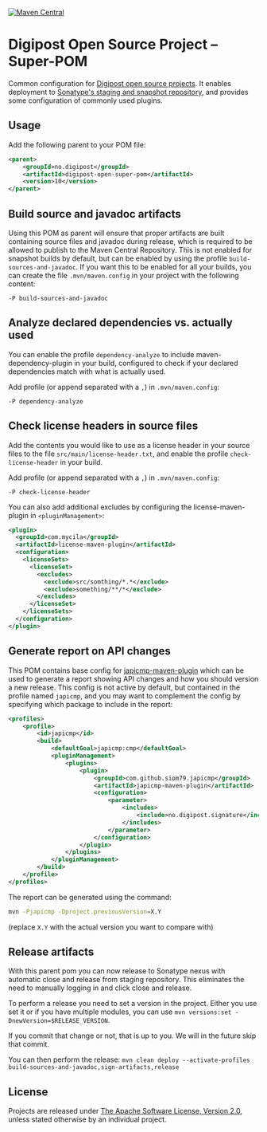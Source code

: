 [![Maven Central](https://maven-badges.herokuapp.com/maven-central/no.digipost/digipost-open-super-pom/badge.svg)](https://maven-badges.herokuapp.com/maven-central/no.digipost/digipost-open-super-pom)

# Digipost Open Source Project &ndash; Super-POM

Common configuration for
[Digipost open source projects](https://github.com/digipost). It enables deployment to
[Sonatype's staging and snapshot repository](https://oss.sonatype.org), and provides
some configuration of commonly used plugins.


## Usage

Add the following parent to your POM file:

```xml
<parent>
    <groupId>no.digipost</groupId>
    <artifactId>digipost-open-super-pom</artifactId>
    <version>10</version>
</parent>
```


## Build source and javadoc artifacts

Using this POM as parent will ensure that proper artifacts are built containing source files and
javadoc during release, which is required to be allowed to publish to the Maven Central Repository.
This is not enabled for snapshot builds by default, but can be enabled by using the profile
`build-sources-and-javadoc`. If you want this to be enabled for all your builds, you can create
the file `.mvn/maven.config` in your project with the following content:

```
-P build-sources-and-javadoc
```


## Analyze declared dependencies vs. actually used

You can enable the profile `dependency-analyze` to include maven-dependency-plugin in your
build, configured to check if your declared dependencies match with what is actually used.

Add profile (or append separated with a `,`) in `.mvn/maven.config`:
```
-P dependency-analyze
```


## Check license headers in source files

Add the contents you would like to use as a license header in your source files
to the file `src/main/license-header.txt`, and enable the profile
`check-license-header` in your build.

Add profile (or append separated with a `,`) in `.mvn/maven.config`:
```
-P check-license-header
```

You can also add additional excludes by configuring the license-maven-plugin
in `<pluginManagement>`:
```xml
<plugin>
  <groupId>com.mycila</groupId>
  <artifactId>license-maven-plugin</artifactId>
  <configuration>
    <licenseSets>
      <licenseSet>
        <excludes>
          <exclude>src/somthing/*.*</exclude>
          <exclude>something/**/*</exclude>
        </excludes>
      </licenseSet>
    </licenseSets>
  </configuration>
</plugin>
```

## Generate report on API changes

This POM contains base config for [japicmp-maven-plugin](https://siom79.github.io/japicmp/) which can be used to
generate a report showing API changes and how you should version a new release. This config is not active by default,
but contained in the profile named `japicmp`, and you may want to complement the config by specifying which package
to include in the report:

```xml
<profiles>
    <profile>
        <id>japicmp</id>
        <build>
            <defaultGoal>japicmp:cmp</defaultGoal>
            <pluginManagement>
                <plugins>
                    <plugin>
                        <groupId>com.github.siom79.japicmp</groupId>
                        <artifactId>japicmp-maven-plugin</artifactId>
                        <configuration>
                            <parameter>
                                <includes>
                                    <include>no.digipost.signature</include>
                                </includes>
                            </parameter>
                        </configuration>
                    </plugin>
                </plugins>
            </pluginManagement>
        </build>
    </profile>
</profiles>
```

The report can be generated using the command:
```sh
mvn -Pjapicmp -Dproject.previousVersion=X.Y
```
(replace `X.Y` with the actual version you want to compare with)


## Release artifacts

With this parent pom you can now release to Sonatype nexus with automatic close and release from staging
repository. This eliminates the need to manually logging in and click close and release.

To perform a release you need to set a version in the project. Either you use set it or if you have
multiple modules, you can use `mvn versions:set -DnewVersion=$RELEASE_VERSION`.

If you commit that change or not, that is up to you. We will in the future skip that commit.

You can then perform the release: `mvn clean deploy --activate-profiles build-sources-and-javadoc,sign-artifacts,release`

## License

Projects are released under [The Apache Software License, Version 2.0](http://www.apache.org/licenses/LICENSE-2.0.txt), unless stated otherwise by an individual project.
